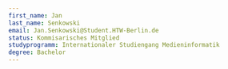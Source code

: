 ```yaml
---
first_name: Jan
last_name: Senkowski
email: Jan.Senkowski@Student.HTW-Berlin.de
status: Kommisarisches Mitglied
studyprogramm: Internationaler Studiengang Medieninformatik
degree: Bachelor
---
```

